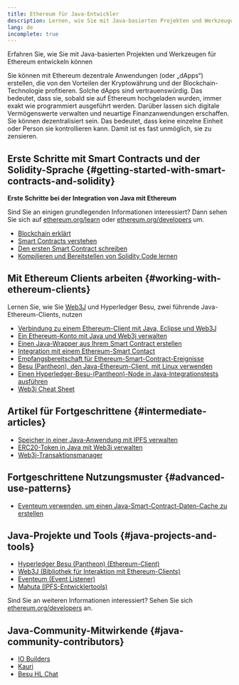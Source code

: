 ```yaml
---
title: Ethereum für Java-Entwickler
description: Lernen, wie Sie mit Java-basierten Projekten und Werkzeugen für Ethereum entwickeln können
lang: de
incomplete: true
---
```


<FeaturedText>Erfahren Sie, wie Sie mit Java-basierten Projekten und Werkzeugen für Ethereum entwickeln können</FeaturedText>

Sie können mit Ethereum dezentrale Anwendungen (oder „dApps“) erstellen, die von den Vorteilen der Kryptowährung und der Blockchain-Technologie profitieren. Solche dApps sind vertrauenswürdig. Das bedeutet, dass sie, sobald sie auf Ethereum hochgeladen wurden, immer exakt wie programmiert ausgeführt werden. Darüber lassen sich digitale Vermögenswerte verwalten und neuartige Finanzanwendungen erschaffen. Sie können dezentralisiert sein. Das bedeutet, dass keine einzelne Einheit oder Person sie kontrollieren kann. Damit ist es fast unmöglich, sie zu zensieren.

## Erste Schritte mit Smart Contracts und der Solidity-Sprache \{#getting-started-with-smart-contracts-and-solidity}

**Erste Schritte bei der Integration von Java mit Ethereum**

Sind Sie an einigen grundlegenden Informationen interessiert? Dann sehen Sie sich auf [ethereum.org/learn](/learn/) oder [ethereum.org/developers](/developers/) um.

- [Blockchain erklärt](https://kauri.io/article/d55684513211466da7f8cc03987607d5/blockchain-explained)
- [Smart Contracts verstehen](https://kauri.io/article/e4f66c6079e74a4a9b532148d3158188/ethereum-101-part-5-the-smart-contract)
- [Den ersten Smart Contract schreiben](https://kauri.io/article/124b7db1d0cf4f47b414f8b13c9d66e2/remix-ide-your-first-smart-contract)
- [Kompilieren und Bereitstellen von Solidity Code lernen](https://kauri.io/article/973c5f54c4434bb1b0160cff8c695369/understanding-smart-contract-compilation-and-deployment)

## Mit Ethereum Clients arbeiten \{#working-with-ethereum-clients}

Lernen Sie, wie Sie [Web3J](https://github.com/web3j/web3j) und Hyperledger Besu, zwei führende Java-Ethereum-Clients, nutzen

- [Verbindung zu einem Ethereum-Client mit Java, Eclipse und Web3J](https://kauri.io/article/b9eb647c47a546bc95693acc0be72546/connecting-to-an-ethereum-client-with-java-eclipse-and-web3j)
- [Ein Ethereum-Konto mit Java und Web3j verwalten](https://kauri.io/article/925d923e12c543da9a0a3e617be963b4/manage-an-ethereum-account-with-java-and-web3j)
- [Einen Java-Wrapper aus Ihrem Smart Contract erstellen](https://kauri.io/article/84475132317d4d6a84a2c42eb9348e4b/generate-a-java-wrapper-from-your-smart-contract)
- [Integration mit einem Ethereum-Smart Contact](https://kauri.io/article/14dc434d11ef4ee18bf7d57f079e246e/interacting-with-an-ethereum-smart-contract-in-java)
- [Empfangsbereitschaft für Ethereum-Smart-Contract-Ereignisse](https://kauri.io/article/760f495423db42f988d17b8c145b0874/listening-for-ethereum-smart-contract-events-in-java)
- [Besu (Pantheon), den Java-Ethereum-Client, mit Linux verwenden](https://kauri.io/article/276dd27f1458443295eea58403fd6965/using-pantheon-the-java-ethereum-client-with-linux)
- [Einen Hyperledger-Besu-(Pantheon)-Node in Java-Integrationstests ausführen](https://kauri.io/article/7dc3ecc391e54f7b8cbf4e5fa0caf780/running-a-pantheon-node-in-java-integration-tests)
- [Web3j Cheat Sheet](<https://kauri.io/web3j-cheat-sheet-(java-ethereum)/5dfa1ea941ac3d0001ce1d90/c>)

## Artikel für Fortgeschrittene \{#intermediate-articles}

- [Speicher in einer Java-Anwendung mit IPFS verwalten](https://kauri.io/article/3e8494f4f56f48c4bb77f1f925c6d926/managing-storage-in-a-java-application-with-ipfs)
- [ERC20-Token in Java mit Web3j verwalten](https://kauri.io/article/d13e911bbf624108b1d5718175a5e0a0/manage-erc20-tokens-in-java-with-web3j)
- [Web3j-Transaktionsmanager](https://kauri.io/article/4cb780bb4d0846438d11885a25b6d7e7/web3j-transaction-managers)

## Fortgeschrittene Nutzungsmuster \{#advanced-use-patterns}

- [Eventeum verwenden, um einen Java-Smart-Contract-Daten-Cache zu erstellen](https://kauri.io/article/fe81ee9612eb4e5a9ab72790ef24283d/using-eventeum-to-build-a-java-smart-contract-data-cache)

## Java-Projekte und Tools \{#java-projects-and-tools}

- [Hyperledger Besu (Pantheon) (Ethereum-Client)](https://docs.pantheon.pegasys.tech/en/stable/)
- [Web3J (Bibliothek für Interaktion mit Ethereum-Clients)](https://github.com/web3j/web3j)
- [Eventeum (Event Listener)](https://github.com/ConsenSys/eventeum)
- [Mahuta (IPFS-Entwicklertools)](https://github.com/ConsenSys/mahuta)

Sind Sie an weiteren Informationen interessiert? Sehen Sie sich [ethereum.org/developers](/developers/) an.

## Java-Community-Mitwirkende \{#java-community-contributors}

- [IO Builders](https://io.builders)
- [Kauri](https://kauri.io)
- [Besu HL Chat](https://chat.hyperledger.org/channel/besu)

